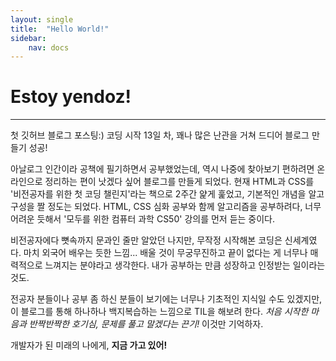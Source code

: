 ```yaml
---
layout: single
title:  "Hello World!"
sidebar:
    nav: docs
---
```


# Estoy yendoz!

---

첫 깃허브 블로그 포스팅:)
코딩 시작 13일 차, 꽤나 많은 난관을 거쳐 드디어 블로그 만들기 성공!

아날로그 인간이라 공책에 필기하면서 공부했었는데, 역시 나중에 찾아보기 편하려면 온라인으로 정리하는 편이 낫겠다 싶어 블로그를 만들게 되었다. 현재 HTML과 CSS를 '비전공자를 위한 첫 코딩 챌린지'라는 책으로 2주간 얉게 훑었고, 기본적인 개념을 알고 구성을 짤 정도는 되었다.  HTML, CSS 심화 공부와 함께 알고리즘을 공부하려다, 너무 어려운 듯해서 '모두를 위한 컴퓨터 과학 CS50' 강의를 먼저 듣는 중이다.

비전공자에다 뼛속까지 문과인 줄만 알았던 나지만, 무작정 시작해본 코딩은 신세계였다. 마치 외국어 배우는 듯한 느낌... 배울 것이 무궁무진하고 끝이 없다는 게 너무나 매력적으로 느껴지는 분야라고 생각한다. 내가 공부하는 만큼 성장하고 인정받는 일이라는 것도.

전공자 분들이나 공부 좀 하신 분들이 보기에는 너무나 기초적인 지식일 수도 있겠지만, 이 블로그를 통해 하나하나 백지복습하는 느낌으로 TIL을 해보려 한다. *처음 시작한 마음과 반짝반짝한 호기심, 문제를 풀고 말겠다는 끈기!* 이것만 기억하자.

개발자가 된 미래의 나에게, **지금 가고 있어!**
